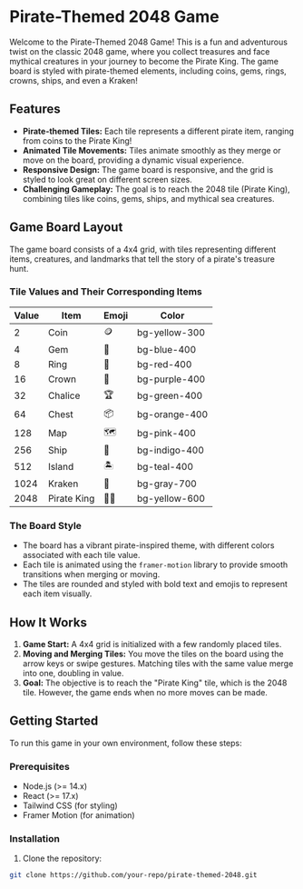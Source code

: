 # Pirate-Themed 2048 Game

Welcome to the Pirate-Themed 2048 Game! This is a fun and adventurous twist on the classic 2048 game, where you collect treasures and face mythical creatures in your journey to become the Pirate King. The game board is styled with pirate-themed elements, including coins, gems, rings, crowns, ships, and even a Kraken!

## Features

- **Pirate-themed Tiles:** Each tile represents a different pirate item, ranging from coins to the Pirate King!
- **Animated Tile Movements:** Tiles animate smoothly as they merge or move on the board, providing a dynamic visual experience.
- **Responsive Design:** The game board is responsive, and the grid is styled to look great on different screen sizes.
- **Challenging Gameplay:** The goal is to reach the 2048 tile (Pirate King), combining tiles like coins, gems, ships, and mythical sea creatures.

## Game Board Layout

The game board consists of a 4x4 grid, with tiles representing different items, creatures, and landmarks that tell the story of a pirate's treasure hunt.

### Tile Values and Their Corresponding Items

| Value  | Item         | Emoji  | Color          |
|--------|--------------|--------|----------------|
| 2      | Coin         | 🪙     | bg-yellow-300  |
| 4      | Gem          | 💎     | bg-blue-400    |
| 8      | Ring         | 💍     | bg-red-400     |
| 16     | Crown        | 👑     | bg-purple-400  |
| 32     | Chalice      | 🏆     | bg-green-400   |
| 64     | Chest        | 📦     | bg-orange-400  |
| 128    | Map          | 🗺️     | bg-pink-400    |
| 256    | Ship         | 🚢     | bg-indigo-400  |
| 512    | Island       | 🏝️     | bg-teal-400    |
| 1024   | Kraken       | 🐙     | bg-gray-700    |
| 2048   | Pirate King  | 🏴‍☠️  | bg-yellow-600  |

### The Board Style

- The board has a vibrant pirate-inspired theme, with different colors associated with each tile value.
- Each tile is animated using the `framer-motion` library to provide smooth transitions when merging or moving.
- The tiles are rounded and styled with bold text and emojis to represent each item visually.

## How It Works

1. **Game Start:** A 4x4 grid is initialized with a few randomly placed tiles.
2. **Moving and Merging Tiles:** You move the tiles on the board using the arrow keys or swipe gestures. Matching tiles with the same value merge into one, doubling in value.
3. **Goal:** The objective is to reach the "Pirate King" tile, which is the 2048 tile. However, the game ends when no more moves can be made.

## Getting Started

To run this game in your own environment, follow these steps:

### Prerequisites

- Node.js (>= 14.x)
- React (>= 17.x)
- Tailwind CSS (for styling)
- Framer Motion (for animation)

### Installation

1. Clone the repository:

```bash
git clone https://github.com/your-repo/pirate-themed-2048.git
